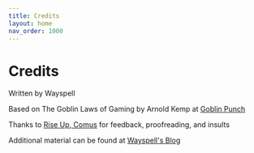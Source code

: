 ```yaml
---
title: Credits
layout: home
nav_order: 1000
---
```


# Credits

Written by Wayspell

Based on The Goblin Laws of Gaming by Arnold Kemp at [Goblin Punch](goblinpunch.blogspot.com)


Thanks to [Rise Up, Comus](https://riseupcomus.blogspot.com) for feedback, proofreading, and insults

Additional material can be found at [Wayspell's Blog](https://wayspell.blogspot.com) 

